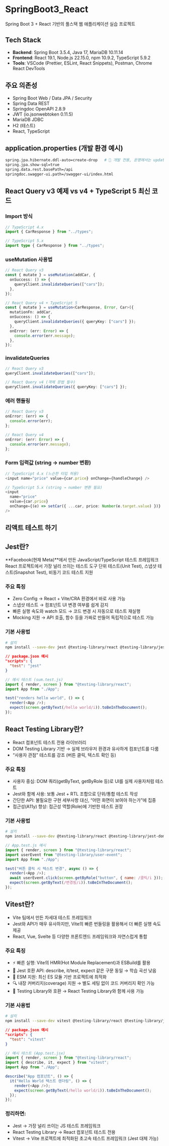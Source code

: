 # SpringBoot3_React

Spring Boot 3 + React 기반의 풀스택 웹 애플리케이션 실습 프로젝트

## Tech Stack

- **Backend**: Spring Boot 3.5.4, Java 17, MariaDB 10.11.14
- **Frontend**: React 19.1, Node.js 22.15.0, npm 10.9.2, TypeScript 5.9.2
- **Tools**: VSCode (Prettier, ESLint, React Snippets), Postman, Chrome React DevTools

## 주요 의존성

- Spring Boot Web / Data JPA / Security
- Spring Data REST
- Springdoc OpenAPI 2.8.9
- JWT (io.jsonwebtoken 0.11.5)
- MariaDB JDBC
- H2 (테스트)
- React, TypeScript

## application.properties (개발 환경 예시)

```bash
spring.jpa.hibernate.ddl-auto=create-drop   # 🚨 개발 전용, 운영에서는 update/validate 권장
spring.jpa.show-sql=true
spring.data.rest.basePath=/api
springdoc.swagger-ui.path=/swagger-ui/index.html
```

## React Query v3 예제 vs v4 + TypeScript 5 최신 코드

### Import 방식

```ts
// TypeScript 4.x
import { CarResponse } from "../types";

// TypeScript 5.x
import type { CarResponse } from "../types";
```

### useMutation 사용법

```ts
// React Query v3
const { mutate } = useMutation(addCar, {
  onSuccess: () => {
    queryClient.invalidateQueries(["cars"]);
  },
});

// React Query v4 + TypeScript 5
const { mutate } = useMutation<CarResponse, Error, Car>({
  mutationFn: addCar,
  onSuccess: () => {
    queryClient.invalidateQueries({ queryKey: ["cars"] });
  },
  onError: (err: Error) => {
    console.error(err.message);
  },
});
```

### invalidateQueries

```ts
// React Query v3
queryClient.invalidateQueries(["cars"]);

// React Query v4 (객체 문법 필수)
queryClient.invalidateQueries({ queryKey: ["cars"] });
```

### 에러 핸들링

```ts
// React Query v3
onError: (err) => {
  console.error(err);
};

// React Query v4
onError: (err: Error) => {
  console.error(err.message);
};
```

### Form 입력값 (string → number 변환)

```ts
// TypeScript 4.x (느슨한 타입 허용)
<input name="price" value={car.price} onChange={handleChange} />

// TypeScript 5.x (string → number 변환 필요)
<input
  name="price"
  value={car.price}
  onChange={(e) => setCar({ ...car, price: Number(e.target.value) })}
/>
```

## 리액트 테스트 하기

## Jest란?

**Facebook(현재 Meta)**에서 만든 JavaScript/TypeScript 테스트 프레임워크
React 프로젝트에서 가장 널리 쓰이는 테스트 도구
단위 테스트(Unit Test), 스냅샷 테스트(Snapshot Test), 비동기 코드 테스트 지원

### 주요 특징

- Zero Config → React + Vite/CRA 환경에서 바로 사용 가능
- 스냅샷 테스트 → 컴포넌트 UI 변경 여부를 쉽게 감지
- 빠른 실행 속도와 watch 모드 → 코드 변경 시 자동으로 테스트 재실행
- Mocking 지원 → API 호출, 함수 등을 가짜로 만들어 독립적으로 테스트 가능

### 기본 사용법

```bash
# 설치
npm install --save-dev jest @testing-library/react @testing-library/jest-dom
```

```json
// package.json 예시
"scripts": {
  "test": "jest"
}
```

```js
// 예시 테스트 (sum.test.js)
import { render, screen } from "@testing-library/react";
import App from "./App";

test("renders hello world", () => {
  render(<App />);
  expect(screen.getByText(/hello world/i)).toBeInTheDocument();
});
```

## React Testing Library란?

- React 컴포넌트 테스트 전용 라이브러리
- DOM Testing Library 기반 → 실제 브라우저 환경과 유사하게 컴포넌트를 다룸
- “사용자 관점” 테스트를 강조 (버튼 클릭, 텍스트 확인 등)

### 주요 특징

- 사용자 중심: DOM 쿼리(getByText, getByRole 등)로 UI를 실제 사용자처럼 테스트
- Jest와 함께 사용: 보통 Jest + RTL 조합으로 단위/통합 테스트 작성
- 간단한 API: 불필요한 구현 세부사항 대신, “어떤 화면이 보여야 하는가”에 집중
- 접근성(A11y) 향상: 접근성 역할(Role)에 기반한 테스트 권장

### 기본 사용법

```bash
# 설치
npm install --save-dev @testing-library/react @testing-library/jest-dom
```

```js
// App.test.js 예시
import { render, screen } from "@testing-library/react";
import userEvent from "@testing-library/user-event";
import App from "./App";

test("버튼 클릭 시 텍스트 변경", async () => {
  render(<App />);
  await userEvent.click(screen.getByRole("button", { name: /클릭/i }));
  expect(screen.getByText(/변경됨/i)).toBeInTheDocument();
});
```

## Vitest란?

- Vite 팀에서 만든 차세대 테스트 프레임워크
- Jest와 API가 매우 유사하지만, Vite의 빠른 번들링을 활용해서 더 빠른 실행 속도 제공
- React, Vue, Svelte 등 다양한 프론트엔드 프레임워크와 자연스럽게 통합

### 주요 특징

- ⚡ 빠른 실행: Vite의 HMR(Hot Module Replacement)과 ESBuild를 활용
- 🧪 Jest 호환 API: describe, it/test, expect 같은 구문 동일 → 학습 곡선 낮음
- 🎯 ESM 지원: 최신 ES 모듈 기반 프로젝트에 최적화
- 🔍 내장 커버리지(coverage) 지원 → 별도 세팅 없이 코드 커버리지 확인 가능
- 🤝 Testing Library와 호환 → React Testing Library와 함께 사용 가능

### 기본 사용법

```bash
# 설치
npm install --save-dev vitest @testing-library/react @testing-library/jest-dom
```

```json
// package.json 예시
"scripts": {
  "test": "vitest"
}
```

```js
// 예시 테스트 (App.test.jsx)
import { render, screen } from "@testing-library/react";
import { describe, it, expect } from "vitest";
import App from "./App";

describe("App 컴포넌트", () => {
  it("Hello World 텍스트 렌더링", () => {
    render(<App />);
    expect(screen.getByText(/hello world/i)).toBeInTheDocument();
  });
});
```

### 정리하면:

- Jest → 가장 널리 쓰이는 JS 테스트 프레임워크
- React Testing Library → React 컴포넌트 테스트 전용
- Vitest → Vite 프로젝트에 최적화된 초고속 테스트 프레임워크 (Jest 대체 가능)
